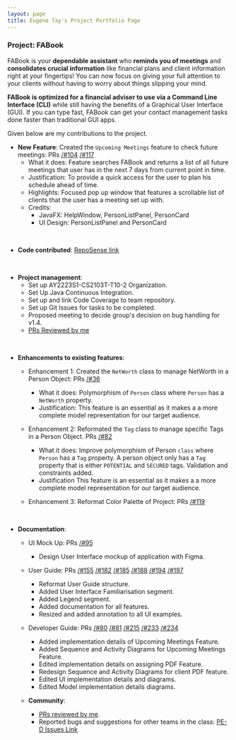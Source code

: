 ```yaml
---
layout: page
title: Eugene Tay's Project Portfolio Page
---
```


### Project: FABook

FABook is your **dependable assistant** who **reminds you of meetings** and **consolidates crucial information** like financial plans and client information right at your fingertips! You can now focus on giving your full attention to your clients without having to worry about things slipping your mind.

**FABook is optimized for a financial adviser to use via a Command Line Interface (CLI)** while still having the benefits of a Graphical User Interface (GUI). If you can type fast, FABook can get your contact management tasks done faster than traditional GUI apps.

Given below are my contributions to the project.

* **New Feature**: Created the `Upcoming Meetings` feature to check future meetings: PRs [/#104](https://github.com/AY2223S1-CS2103T-T10-2/tp/pull/104) [/#117](https://github.com/AY2223S1-CS2103T-T10-2/tp/pull/117)
    * What it does: Feature searches FABook and returns a list of all future meetings that user has in the next 7 days from current point in time.
    * Justification: To provide a quick access for the user to plan his schedule ahead of time.
    * Highlights: Focused pop up window that features a scrollable list of clients that the user has a meeting set up with.
    * Credits:
      * JavaFX: HelpWindow, PersonListPanel, PersonCard
      * UI Design: PersonListPanel and PersonCard
<br>

* **Code contributed**: [RepoSense link](https://nus-cs2103-ay2223s1.github.io/tp-dashboard/?search=eugenetayyj&breakdown=true&sort=groupTitle&sortWithin=title&since=2022-09-16&timeframe=commit&mergegroup=&groupSelect=groupByRepos&checkedFileTypes=docs~functional-code~test-code~other)
<br>

* **Project management**:
    * Set up AY2223S1-CS2103T-T10-2 Organization.
    * Set Up Java Continuous Integration.
    * Set up and link Code Coverage to team repository.
    * Set up Git Issues for tasks to be completed.
    * Proposed meeting to decide group's decision on bug handling for v1.4.
    * [PRs Reviewed by me](https://github.com/AY2223S1-CS2103T-T10-2/tp/pulls?q=is%3Apr+reviewed-by%3Aeugenetayyj)
<br>

* **Enhancements to existing features**:
  * Enhancement 1: Created the `NetWorth` class to manage NetWorth in a Person Object: PRs [/#36](https://github.com/AY2223S1-CS2103T-T10-2/tp/pull/36)
    * What it does: Polymorphism of `Person` class where `Person` has a `NetWorth` property.
    * Justification: This feature is an essential as it makes a a more complete model representation for our target audience.

  * Enhancement 2: Reformated the `Tag` class to manage specific Tags in a Person Object. PRs [/#82](https://github.com/AY2223S1-CS2103T-T10-2/tp/pull/82)
    * What it does: Improve polymorphism of Person `class` where `Person` has a `Tag` property. A person object 
    only has a `Tag` property that is either `POTENTIAL` and `SECURED` tags. Validation and constraints added.
    * Justification This feature is an essential as it makes a a more complete model representation for our target audience.

  * Enhancement 3: Reformat Color Palette of Project: PRs [/#119](https://github.com/AY2223S1-CS2103T-T10-2/tp/pull/119)
<br>

* **Documentation**:
    * UI Mock Up: PRs [/#95](https://github.com/AY2223S1-CS2103T-T10-2/tp/pull/95)
      * Design User Interface mockup of application with Figma.
    * User Guide: PRs [/#155](https://github.com/AY2223S1-CS2103T-T10-2/tp/pull/155) [/#182](https://github.com/AY2223S1-CS2103T-T10-2/tp/pull/182) [/#185](https://github.com/AY2223S1-CS2103T-T10-2/tp/pull/185) [/#188](https://github.com/AY2223S1-CS2103T-T10-2/tp/pull/188) [/#194](https://github.com/AY2223S1-CS2103T-T10-2/tp/pull/194) [/#197](https://github.com/AY2223S1-CS2103T-T10-2/tp/pull/197)
      * Reformat User Guide structure.
      * Added User Interface Familiarisation segment.
      * Added Legend segment.
      * Added documentation for all features.
      * Resized and added annotation to all UI examples.

    * Developer Guide: PRs [/#80](https://github.com/AY2223S1-CS2103T-T10-2/tp/pull/80) [/#81](https://github.com/AY2223S1-CS2103T-T10-2/tp/pull/81) [/#215](https://github.com/AY2223S1-CS2103T-T10-2/tp/pull/215) [/#233](https://github.com/AY2223S1-CS2103T-T10-2/tp/pull/233) [/#234](https://github.com/AY2223S1-CS2103T-T10-2/tp/pull/234)
      * Added implementation details of Upcoming Meetings Feature.
      * Added Sequence and Activity Diagrams for Upcoming Meetings Feature.
      * Edited implementation details on assigning PDF Feature.
      * Redesign Sequence and Activity Diagrams for client PDF feature.
      * Edited UI implementation details and diagrams.
      * Edited Model implementation details diagrams.

  * **Community**:
    * [PRs reviewed by me](https://github.com/AY2223S1-CS2103T-T10-2/tp/pulls?q=commenter%3Aeugenetayyj).
    * Reported bugs and suggestions for other teams in the class: [PE-D Issues Link](https://github.com/eugenetayyj/ped/issues)
